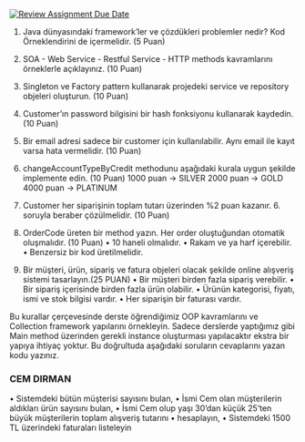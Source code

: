 [![Review Assignment Due Date](https://classroom.github.com/assets/deadline-readme-button-24ddc0f5d75046c5622901739e7c5dd533143b0c8e959d652212380cedb1ea36.svg)](https://classroom.github.com/a/aW4nEDX8)
1. Java dünyasındaki framework’ler ve çözdükleri problemler nedir? Kod Örneklendirini
de içermelidir. (5 Puan)

2. SOA - Web Service - Restful Service - HTTP methods kavramlarını örneklerle
açıklayınız. (10 Puan)

3. Singleton ve Factory pattern kullanarak projedeki service ve repository objeleri
oluşturun. (10 Puan)


4. Customer’ın password bilgisini bir hash fonksiyonu kullanarak kaydedin. (10 Puan)

5. Bir email adresi sadece bir customer için kullanılabilir. Aynı email ile kayıt varsa hata
vermelidir. (10 Puan)

6. changeAccountTypeByCredit methodunu aşağıdaki kurala uygun şekilde implemente
edin. (10 Puan)
1000 puan -> SILVER
2000 puan -> GOLD
4000 puan -> PLATINUM


7. Customer her siparişinin toplam tutarı üzerinden %2 puan kazanır. 6. soruyla beraber
çözülmelidir. (10 Puan)


8. OrderCode üreten bir method yazın. Her order oluştuğundan otomatik oluşmalıdır. (10
Puan)
• 10 haneli olmalıdır.
• Rakam ve ya harf içerebilir.
• Benzersiz bir kod üretilmelidir.

4. Bir müşteri, ürün, sipariş ve fatura objeleri olacak şekilde online alışveriş sistemi
tasarlayın.(25 PUAN)
• Bir müşteri birden fazla sipariş verebilir.
• Bir sipariş içerisinde birden fazla ürün olabilir.
• Ürünün kategorisi, fiyatı, ismi ve stok bilgisi vardır.
• Her siparişin bir faturası vardır.

Bu kurallar çerçevesinde derste öğrendiğimiz OOP kavramlarını ve Collection framework
yapılarını örnekleyin. Sadece derslerde yaptığımız gibi Main method üzerinden gerekli
instance oluşturması yapılacaktır ekstra bir yapıya ihtiyaç yoktur. Bu doğrultuda aşağıdaki
soruların cevaplarını yazan kodu yazınız.

### CEM DIRMAN
• Sistemdeki bütün müşterisi sayısını bulan,
• İsmi Cem olan müşterilerin aldıkları ürün sayısını bulan,
• İsmi Cem olup yaşı 30’dan küçük 25’ten büyük müşterilerin toplam alışveriş tutarını
• hesaplayın,
• Sistemdeki 1500 TL üzerindeki faturaları listeleyin